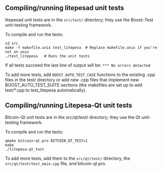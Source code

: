 Compiling/running litepesad unit tests
------------------------------------

litepesad unit tests are in the `src/test/` directory; they
use the Boost::Test unit-testing framework.

To compile and run the tests:

	cd src
	make -f makefile.unix test_litepesa  # Replace makefile.unix if you're not on unix
	./test_litepesa   # Runs the unit tests

If all tests succeed the last line of output will be:
`*** No errors detected`

To add more tests, add `BOOST_AUTO_TEST_CASE` functions to the existing
.cpp files in the test/ directory or add new .cpp files that
implement new BOOST_AUTO_TEST_SUITE sections (the makefiles are
set up to add test/*.cpp to test_litepesa automatically).


Compiling/running Litepesa-Qt unit tests
---------------------------------------

Bitcoin-Qt unit tests are in the src/qt/test/ directory; they
use the Qt unit-testing framework.

To compile and run the tests:

	qmake bitcoin-qt.pro BITCOIN_QT_TEST=1
	make
	./litepesa-qt_test

To add more tests, add them to the `src/qt/test/` directory,
the `src/qt/test/test_main.cpp` file, and bitcoin-qt.pro.
